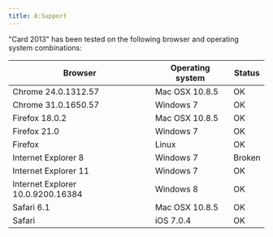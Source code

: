 ```yaml
---
title: 8:Support
---
```

"Card 2013" has been tested on the following browser and
operating system combinations:

Browser|Operating system|Status
-|-|-
Chrome 24.0.1312.57|Mac OSX 10.8.5|OK
Chrome 31.0.1650.57|Windows 7|OK
Firefox 18.0.2|Mac OSX 10.8.5|OK
Firefox 21.0|Windows 7|OK
Firefox|Linux|OK
Internet Explorer 8|Windows 7|Broken
Internet Explorer 11|Windows 7|OK
Internet Explorer 10.0.9200.16384|Windows 8|OK
Safari 6.1|Mac OSX 10.8.5|OK
Safari|iOS 7.0.4|OK
